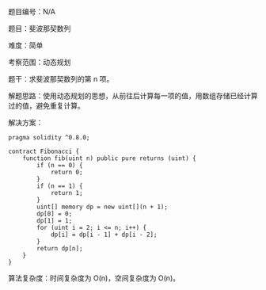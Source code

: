 题目编号：N/A

题目：斐波那契数列

难度：简单

考察范围：动态规划

题干：求斐波那契数列的第 n 项。

解题思路：使用动态规划的思想，从前往后计算每一项的值，用数组存储已经计算过的值，避免重复计算。

解决方案：

```
pragma solidity ^0.8.0;

contract Fibonacci {
    function fib(uint n) public pure returns (uint) {
        if (n == 0) {
            return 0;
        }
        if (n == 1) {
            return 1;
        }
        uint[] memory dp = new uint[](n + 1);
        dp[0] = 0;
        dp[1] = 1;
        for (uint i = 2; i <= n; i++) {
            dp[i] = dp[i - 1] + dp[i - 2];
        }
        return dp[n];
    }
}
```

算法复杂度：时间复杂度为 O(n)，空间复杂度为 O(n)。
